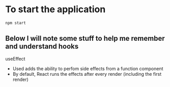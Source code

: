 # To start the application

```
npm start
```

## Below I will note some stuff to help me remember and understand hooks

useEffect

- Used adds the ability to perfom side effects from a function component
- By default, React runs the effects after every render (including the first render)
